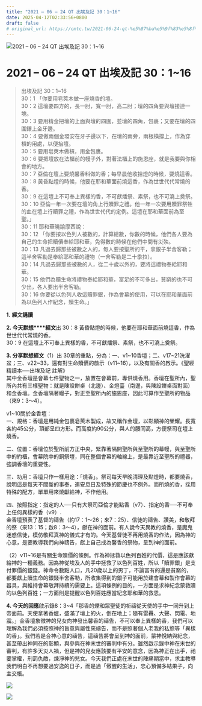 ```yaml
---
title: "2021 – 06 – 24 QT 出埃及記 30：1~16"
date: 2025-04-12T02:33:56+0800
draft: false
# original_url: https://cmtc.tw/2021-06-24-qt-%e5%87%ba%e5%9f%83%e5%8f%8a%e8%a8%98-30%ef%bc%9a116
---
```


![2021 – 06 – 24 QT 出埃及記 30：1\~16](/images/qt.jpg   "2021 – 06 – 24 QT 出埃及記 30：1\~16")

# 2021 – 06 – 24 QT 出埃及記 30：1\~16

> 出埃及記 30：1\~16  
> 30：1 「你要用皂莢木做一座燒香的壇。  
> 30：2 這壇要四方的，長一肘，寬一肘，高二肘；壇的四角要與壇接連一塊。  
> 30：3 要用精金把壇的上面與壇的四圍，並壇的四角，包裹；又要在壇的四圍鑲上金牙邊。  
> 30：4 要做兩個金環安在牙子邊以下，在壇的兩旁，兩根橫撐上，作為穿槓的用處，以便抬壇。  
> 30：5 要用皂莢木做槓，用金包裹。  
> 30：6 要把壇放在法櫃前的幔子外，對著法櫃上的施恩座，就是我要與你相會的地方。  
> 30：7 亞倫在壇上要燒馨香料做的香；每早晨他收拾燈的時候，要燒這香。  
> 30：8 黃昏點燈的時候，他要在耶和華面前燒這香，作為世世代代常燒的香。  
> 30：9 在這壇上不可奉上異樣的香，不可獻燔祭、素祭，也不可澆上奠祭。  
> 30：10 亞倫一年一次要在壇的角上行贖罪之禮。他一年一次要用贖罪祭牲的血在壇上行贖罪之禮，作為世世代代的定例。這壇在耶和華面前為至聖。」  
> 30：11 耶和華曉諭摩西說：  
> 30：12 「你要按以色列人被數的，計算總數，你數的時候，他們各人要為自己的生命把贖價奉給耶和華，免得數的時候在他們中間有災殃。  
> 30：13 凡過去歸那些被數之人的，每人要按聖所的平，拿銀子半舍客勒；這半舍客勒是奉給耶和華的禮物（一舍客勒是二十季拉）。  
> 30：14 凡過去歸那些被數的人，從二十歲以外的，要將這禮物奉給耶和華。  
> 30：15 他們為贖生命將禮物奉給耶和華，富足的不可多出，貧窮的也不可少出，各人要出半舍客勒。  
> 30：16 你要從以色列人收這贖罪銀，作為會幕的使用，可以在耶和華面前為以色列人作紀念，贖生命。」

**1.** **經文誦讀**

**2. 今天默想****經文**出 30：8 黃昏點燈的時候，他要在耶和華面前燒這香，作為世世代代常燒的香。  
30：9 在這壇上不可奉上異樣的香，不可獻燔祭、素祭，也不可澆上奠祭。

**3. 分享默想經文**（1）出 30章的重點，分為：一、v1\~10香壇；二、v17\~21洗濯盆；三、v22\~33，還有對生命贖價的啟示（v11\~16），以及有關香的啟示。《聖經精讀本──出埃及記 註解》  
其中金香壇是會幕七件聖物之一，放置在會幕前，專供燒香用。香壇在聖所內，聖所內共有三樣聖物：就是陳設餅桌（北邊）、金燈臺（南邊，與陳設餅桌面對面）和金香壇。金香壇隔著幔子，對正至聖所內的施恩座，因此可算作至聖所的物品（來9：3～4）。

v1\~10關於金香壇：  
一、規格：香壇是用純金包裹皂莢木製成，故又稱作金壇，以彰顯神的榮耀。長寬各約45公分，頂部呈四方形。而高度約90公分，與人的腰同高，方便祭司在壇上燒香。

二、位置：香壇位於聖所前方正中央，緊靠著隔開聖所與至聖所的幕幔，與至聖所中的約櫃，會幕院中的銅祭壇，同在整個會幕的軸線上，是最靠近至聖所的禮器，強調香壇的重要性。

三、功用：香壇只作一樣用途：「燒香」。祭司每天早晚清理及點燈時，都要燒香，說明這是每天不間斷的事奉，連安息日及特殊的節慶也不例外。而所燒的香，採用特殊的配方，單單用來燒獻給神，不作他用。

四、按照指定：指定的人──只有大祭司亞倫才能點香（v7）、指定的香──不可奉上任何異樣的香（v9）.  
金香壇預表了基督的禱告（約17：1～26；來7：25）、信徒的禱告、讚美，和敬拜的祭（來13：15；啟8：3～4），獻在神的面前。有人說今天異教的燒香，是魔鬼迷惑信徒，模仿敬拜真神的儀式才有的。今天基督徒不再用燒香的作法，因為神的心意，是要教導我們向神禱告，獻上自己成為馨香的祭物，呈到神的面前。

（2）v11\~16是有關生命贖價的條例。作為神拯救以色列百姓的代價，這是應該獻給神的一種義務。因為神從埃及人的手中拯救了以色列百姓，所以「贖罪銀」是支付罪價的銀錢。神命令數點人口，凡20歲以上的男丁，不論富有的還是貧窮的，都要獻上贖生命的銀錢半舍客勒，所收集得到的銀子可能用於建會幕和製作會幕的器具，與維持會幕敬拜持續的需要上。這項條例的目的，一方面是求神紀念蒙救贖的以色列百姓；一方面則是提醒以色列百姓應當紀念耶和華的救恩。

**4. 今天的回應**啟示錄8：3\~4「那香的煙和眾聖徒的祈禱從天使的手中一同升到上帝面前。天使拿著香爐，盛滿了壇上的火，倒在地上；隨有雷轟、大聲、閃電、地震。」金香壇象徵神的兒女向神發出馨香的禱告，不可以奉上異樣的香，我們可以理解為我們必須按照神的旨意與屬性來禱告，而不是照著個人老我的私慾等「異樣的香」。我們若是合神心意的禱告，這禱告將會呈到神的面前，蒙神悅納與紀念，甚至帶出神同在的彰顯，與參與在神末世的審判中有分。雖然啟示錄中神在末世的審判，有許多天災人禍，但是神的兒女應該要有平安的意念，因為神正在出手，祂要掌權，刑罰仇敵，煉淨神的兒女。今天我們正處在末世的陣痛期當中，求主教導我們明白不再想要過安逸的日子，而是過「儆醒的生活」，忠心預備多結果子，向主交帳。

![](/images/202106241.jpg)

![](/images/202106242.jpg)